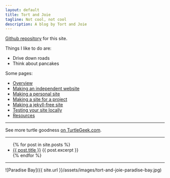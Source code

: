 ```yaml
---
layout: default
title: Tort and Joie
tagline: Not cool, not cool
description: A blog by Tort and Joie
---
```


[Github repository](https://github.com/jaypalexa/tortandjoie) for this site.

Things I like to do are:

- Drive down roads
- Think about pancakes

Some pages:

- [Overview](pages/overview.html)
- [Making an independent website](pages/independent_site.html)
- [Making a personal site](pages/user_site.html)
- [Making a site for a project](pages/project_site.html)
- [Making a jekyll-free site](pages/nojekyll.html)
- [Testing your site locally](pages/local_test.html)
- [Resources](pages/resources.html)

---

See more turtle goodness [on TurtleGeek.com](http://www.turtlegeek.com).

---

<ul>
  {% for post in site.posts %}
    <li>
      <a href="{{ post.url }}">{{ post.title }}</a>
      {{ post.excerpt }}
    </li>
  {% endfor %}
</ul>

---

![Paradise Bay]({{ site.url }}/assets/images/tort-and-joie-paradise-bay.jpg)

